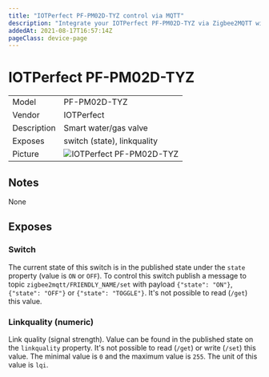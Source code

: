 ```yaml
---
title: "IOTPerfect PF-PM02D-TYZ control via MQTT"
description: "Integrate your IOTPerfect PF-PM02D-TYZ via Zigbee2MQTT with whatever smart home infrastructure you are using without the vendors bridge or gateway."
addedAt: 2021-08-17T16:57:14Z
pageClass: device-page
---
```


<!-- !!!! -->
<!-- ATTENTION: This file is auto-generated through docgen! -->
<!-- You can only edit the "## Notes"-Section. -->
<!-- !!!! -->

# IOTPerfect PF-PM02D-TYZ

|     |     |
|-----|-----|
| Model | PF-PM02D-TYZ  |
| Vendor  | IOTPerfect  |
| Description | Smart water/gas valve |
| Exposes | switch (state), linkquality |
| Picture | ![IOTPerfect PF-PM02D-TYZ](https://psi-4ward.github.io/zigbee2mqtt.io/images/devices/PF-PM02D-TYZ.jpg) |


## Notes

None



## Exposes

### Switch 
The current state of this switch is in the published state under the `state` property (value is `ON` or `OFF`).
To control this switch publish a message to topic `zigbee2mqtt/FRIENDLY_NAME/set` with payload `{"state": "ON"}`, `{"state": "OFF"}` or `{"state": "TOGGLE"}`.
It's not possible to read (`/get`) this value.

### Linkquality (numeric)
Link quality (signal strength).
Value can be found in the published state on the `linkquality` property.
It's not possible to read (`/get`) or write (`/set`) this value.
The minimal value is `0` and the maximum value is `255`.
The unit of this value is `lqi`.

